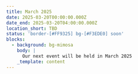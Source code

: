 ```yaml
---
title: March 2025
date: 2025-03-20T00:00:00.000Z
date_end: 2025-03-20T04:00:00.000Z
location_short: TBD
status: 'border-[#FF9325] bg-[#F3EDE0] soon'
blocks:
  - background: bg-mimosa
    body: |
      Our next event will be held in March 2025
    _template: content
---
```


